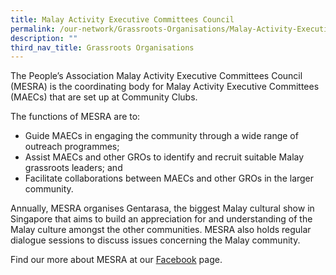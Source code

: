 ```yaml
---
title: Malay Activity Executive Committees Council
permalink: /our-network/Grassroots-Organisations/Malay-Activity-Executive-Committees-Council
description: ""
third_nav_title: Grassroots Organisations
---
```


The People’s Association Malay Activity Executive Committees Council (MESRA) is the coordinating body for Malay Activity Executive Committees (MAECs) that are set up at Community Clubs.

The functions of MESRA are to:

* Guide MAECs in engaging the community through a wide range of outreach programmes;
* Assist MAECs and other GROs to identify and recruit suitable Malay grassroots leaders; and
* Facilitate collaborations between MAECs and other GROs in the larger community.

Annually, MESRA organises Gentarasa, the biggest Malay cultural show in Singapore that aims to build an appreciation for and understanding of the Malay culture amongst the other communities. MESRA also holds regular dialogue sessions to discuss issues concerning the Malay community.

Find our more about MESRA at our [Facebook](https://www.facebook.com/MESRA.PA) page.